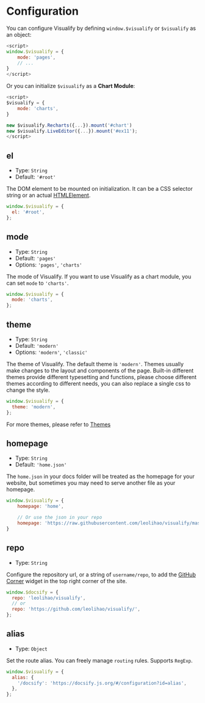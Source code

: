 # Configuration

You can configure Visualify by defining `window.$visualify` or `$visualify` as
an object:

```js
<script>
window.$visualify = {
    mode: 'pages',
    // ...
}
</script>
```

Or you can initialize `$visualify` as a **Chart Module**:

```js
<script>
$visualify = {
    mode: 'charts',
}

new $visualify.Recharts({...}).mount('#chart')
new $visualify.LiveEditor({...}).mount('#ex11');
</script>
```

## el

-   Type: `String`
-   Default: `'#root'`

The DOM element to be mounted on initialization. It can be a CSS selector string
or an actual
[HTMLElement](https://developer.mozilla.org/en-US/docs/Web/API/HTMLElement).

```js
window.$visualify = {
  el: '#root',
};
```

## mode

-   Type: `String`
-   Default: `'pages'`
-   Options: `'pages'`, `'charts'`

The mode of Visualify. If you want to use Visualify as a chart module, you can
set `mode` to `'charts'`.

```js
window.$visualify = {
  mode: 'charts',
};
```

## theme

-   Type: `String`
-   Default: `'modern'`
-   Options: `'modern'`, `'classic'`

The theme of Visualify. The default theme is `'modern'`. Themes usually make
changes to the layout and components of the page. Built-in different themes
provide different typesetting and functions, please choose different themes
according to different needs, you can also replace a single css to change the
style.

```js
window.$visualify = {
  theme: 'modern',
};
```

For more themes, please refer to [Themes](themes.md)

## homepage

-   Type: `String`
-   Default: `'home.json'`

The `home.json` in your docs folder will be treated as the homepage for your
website, but sometimes you may need to serve another file as your homepage.

```js
window.$visualify = {
    homepage: 'home',

    // Or use the json in your repo
    homepage: 'https://raw.githubusercontent.com/leolihao/visualify/master/docs/home.json',
}
```

## repo

-   Type: `String`

Configure the repository url, or a string of `username/repo`, to add the
[GitHub Corner](http://tholman.com/github-corners/) widget in the top right
corner of the site.

```js
window.$docsify = {
  repo: 'leolihao/visualify',
  // or
  repo: 'https://github.com/leolihao/visualify/',
};
```

## alias

-   Type: `Object`

Set the route alias. You can freely manage `routing` rules. Supports `RegExp`.

```js
window.$visualify = {
  alias: {
    '/docsify': 'https://docsify.js.org/#/configuration?id=alias',
  },
};
```
